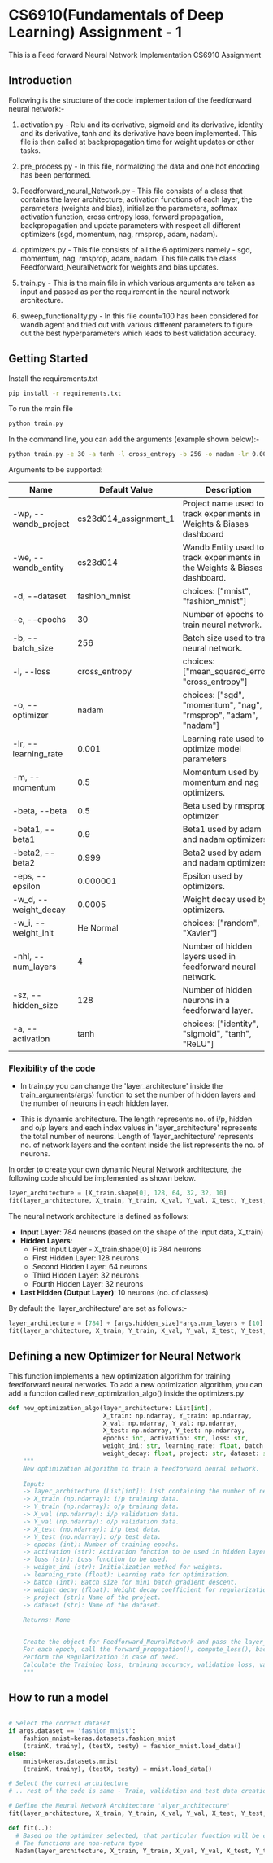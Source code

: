 # CS6910(Fundamentals of Deep Learning) Assignment - 1

This is a Feed forward Neural Network Implementation CS6910 Assignment

## Introduction

Following is the structure of the code implementation of the feedforward neural network:-

1) activation.py - Relu and its derivative, sigmoid and its derivative, identity and its derivative, tanh and its derivative have been implemented. This file is then called at backpropagation time for weight updates or other tasks.

2) pre_process.py - In this file, normalizing the data and one hot encoding has been performed.

3) Feedforward_neural_Network.py - This file consists of a class that contains the layer architecture, activation functions of each layer, the parameters (weights and bias), initialize the parameters, softmax activation function, cross entropy loss, forward propagation, backpropagation and update parameters with respect all different optimizers (sgd, momentum, nag, rmsprop, adam, nadam).

4) optimizers.py - This file consists of all the 6 optimizers namely - sgd, momentum, nag, rmsprop, adam, nadam. This file calls the class Feedforward_NeuralNetwork for weights and bias updates.

5) train.py - This is the main file in which various arguments are taken as input and passed as per the requirement in the neural network architecture.

6) sweep_functionality.py - In this file count=100 has been considered for wandb.agent and tried out with various different parameters to figure out the best hyperparameters which leads to best validation accuracy.

## Getting Started

Install the requirements.txt 
```bash
pip install -r requirements.txt
```

To run the main file
```bash
python train.py
```
In the command line, you can add the arguments (example shown below):-
```bash
python train.py -e 30 -a tanh -l cross_entropy -b 256 -o nadam -lr 0.001 -nhl 4 -sz 128 -w_i 'He Normal' -w_d 0.0005
```

Arguments to be supported:

| Name               | Default Value  | Description                                                                                      |
|--------------------|----------------|--------------------------------------------------------------------------------------------------|
| -wp, --wandb_project | cs23d014_assignment_1 | Project name  used to track experiments in Weights & Biases dashboard                             |
| -we, --wandb_entity | cs23d014         | Wandb Entity used to track experiments in the Weights & Biases dashboard.                        |
| -d, --dataset      | fashion_mnist  | choices: ["mnist", "fashion_mnist"]                                                              |
| -e, --epochs       | 30              | Number of epochs to train neural network.                                                        |
| -b, --batch_size   | 256              | Batch size used to train neural network.                                                         |
| -l, --loss         | cross_entropy  | choices: ["mean_squared_error", "cross_entropy"]                                                 |
| -o, --optimizer    | nadam            | choices: ["sgd", "momentum", "nag", "rmsprop", "adam", "nadam"]                                  |
| -lr, --learning_rate | 0.001           | Learning rate used to optimize model parameters                                                  |
| -m, --momentum     | 0.5            | Momentum used by momentum and nag optimizers.                                                    |
| -beta, --beta      | 0.5            | Beta used by rmsprop optimizer                                                                   |
| -beta1, --beta1    | 0.9            | Beta1 used by adam and nadam optimizers.                                                         |
| -beta2, --beta2    | 0.999            | Beta2 used by adam and nadam optimizers.                                                         |
| -eps, --epsilon    | 0.000001       | Epsilon used by optimizers.                                                                      |
| -w_d, --weight_decay | 0.0005            | Weight decay used by optimizers.                                                                 |
| -w_i, --weight_init | He Normal         | choices: ["random", "Xavier"]                                                                    |
| -nhl, --num_layers | 4              | Number of hidden layers used in feedforward neural network.                                      |
| -sz, --hidden_size | 128              | Number of hidden neurons in a feedforward layer.                                                 |
| -a, --activation   | tanh        | choices: ["identity", "sigmoid", "tanh", "ReLU"]                                                 |

### Flexibility of the code 

- In train.py you can change the 'layer_architecture' inside the train_arguments(args) function to set the number of hidden layers and the number of neurons in each hidden layer. 

- This is dynamic architecture. The length represents no. of i/p, hidden and o/p layers and each index values in 'layer_architecture' represents the total number of neurons. Length of 'layer_architecture' represents no. of network layers and the content inside the list represents the no. of neurons.

In order to create your own dynamic Neural Network architecture, the following code should be implemented as shown below.
```python
layer_architecture = [X_train.shape[0], 128, 64, 32, 32, 10]
fit(layer_architecture, X_train, Y_train, X_val, Y_val, X_test, Y_test, epochs=args.epochs, activation=args.activation, loss = args.loss, optimizer=args.optimizer, weight_ini = args.weight_init, learning_rate=args.learning_rate, batch_size=args.batch_size, weight_decay=args.weight_decay, epsilon=args.eps, project=args.wandb_project, dataset=args.dataset)
```

The neural network architecture is defined as follows:

- **Input Layer**: 784 neurons (based on the shape of the input data, X_train)
- **Hidden Layers**:
  - First Input Layer - X_train.shape[0] is 784 neurons
  - First Hidden Layer: 128 neurons
  - Second Hidden Layer: 64 neurons
  - Third Hidden Layer: 32 neurons
  - Fourth Hidden Layer: 32 neurons
- **Last Hidden (Output Layer)**: 10 neurons (no. of classes)

By default the 'layer_architecture' are set as follows:-
```python
layer_architecture = [784] + [args.hidden_size]*args.num_layers + [10]
fit(layer_architecture, X_train, Y_train, X_val, Y_val, X_test, Y_test, epochs=args.epochs, activation=args.activation, loss = args.loss, optimizer=args.optimizer, weight_ini = args.weight_init, learning_rate=args.learning_rate, batch_size=args.batch_size, weight_decay=args.weight_decay, epsilon=args.eps, project=args.wandb_project, dataset=args.dataset)
```

## Defining a new Optimizer for Neural Network

This function implements a new optimization algorithm for training feedforward neural networks. 
To add a new optimization algorithm, you can add a function called new_optimization_algo() inside the optimizers.py

```python
def new_optimization_algo(layer_architecture: List[int], 
                          X_train: np.ndarray, Y_train: np.ndarray, 
                          X_val: np.ndarray, Y_val: np.ndarray, 
                          X_test: np.ndarray, Y_test: np.ndarray, 
                          epochs: int, activation: str, loss: str,
                          weight_ini: str, learning_rate: float, batch: int, 
                          weight_decay: float, project: str, dataset: str) -> None:
    """
    New optimization algorithm to train a feedforward neural network.
    
    Input:
    -> layer_architecture (List[int]): List containing the number of neurons in each layer.
    -> X_train (np.ndarray): i/p training data.
    -> Y_train (np.ndarray): o/p training data.
    -> X_val (np.ndarray): i/p validation data.
    -> Y_val (np.ndarray): o/p validation data.
    -> X_test (np.ndarray): i/p test data.
    -> Y_test (np.ndarray): o/p test data.
    -> epochs (int): Number of training epochs.
    -> activation (str): Activation function to be used in hidden layers.
    -> loss (str): Loss function to be used.
    -> weight_ini (str): Initialization method for weights.
    -> learning_rate (float): Learning rate for optimization.
    -> batch (int): Batch size for mini batch gradient descent.
    -> weight_decay (float): Weight decay coefficient for regularization.
    -> project (str): Name of the project.
    -> dataset (str): Name of the dataset.
    
    Returns: None


    Create the object for Feedforward_NeuralNetwork and pass the layer_architecture, activation, weight_ini, loss
    For each epoch, call the forward_propagation(), compute_loss(), backpropagation() and update_parameters() for weights and bias updates
    Perform the Regularization in case of need.
    Calculate the Training loss, training accuracy, validation loss, validation accuracy, testing loss and testing accuracy.
    """
```

## How to run a model

```python

# Select the correct dataset
if args.dataset == 'fashion_mnist':
    fashion_mnist=keras.datasets.fashion_mnist
    (trainX, trainy), (testX, testy) = fashion_mnist.load_data()
else:
    mnist=keras.datasets.mnist
    (trainX, trainy), (testX, testy) = mnist.load_data()

# Select the correct architecture
# .. rest of the code is same - Train, validation and test data creation ..

# Define the Neural Network Architecture 'alyer_architecture'
fit(layer_architecture, X_train, Y_train, X_val, Y_val, X_test, Y_test, epochs=args.epochs, activation=args.activation, loss = args.loss, optimizer=args.optimizer, weight_ini = args.weight_init, learning_rate=args.learning_rate, batch_size=args.batch_size, weight_decay=args.weight_decay, epsilon=args.eps, project=args.wandb_project, dataset=args.dataset)

def fit(..):
  # Based on the optimizer selected, that particular function will be called.
  # The functions are non-return type
  Nadam(layer_architecture, X_train, Y_train, X_val, Y_val, X_test, Y_test, epochs=epochs, activation=activation, loss=loss, weight_ini = weight_ini, learning_rate=learning_rate, beta1=beta1, beta2=beta2, batch_size=batch_size, epsilon=epsilon, weight_decay=weight_decay, project="cs23d014_assignment_1", dataset=args.dataset)

```
